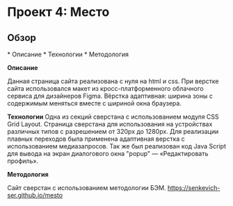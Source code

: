 <h1>Проект 4: Место</h1>

<h2>Обзор</h2>
* Описание
* Технологии
* Методология 

**Описание**

Данная страница сайта реализована с нуля на html и css. 
При верстке сайта использовался макет из кросс-платформенного 
облачного сервиса для дизайнеров Figma.
Вёрстка адаптивная: ширина зоны с содержимым  меняться вместе с шириной окна браузера.

**Технологии**
Одна из секций сверстана с использованием модуля CSS Grid Layout. 
Страница  сверстана для использования на устройствах различных типов
с разрешением от 320px до 1280px. Для реализации плавных переходов 
была применена адаптивная верстка с использованием медиазапросов.
Так же был реализован код Java Script для вывода на экран диалогового окна "popup" — «Редактировать профиль». 

**Методология**

Сайт сверстан с использованием методологии БЭМ.
https://senkevich-ser.github.io/mesto
